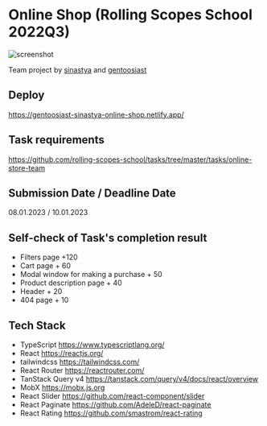# Online Shop (Rolling Scopes School 2022Q3)

![screenshot](https://user-images.githubusercontent.com/87668845/211217859-46902f0d-b85d-48c1-a045-30986e487222.png)


Team project by [sinastya](https://github.com/sinastya/) and [gentoosiast](https://github.com/gentoosiast/)


## Deploy

<https://gentoosiast-sinastya-online-shop.netlify.app/>

## Task requirements

<https://github.com/rolling-scopes-school/tasks/tree/master/tasks/online-store-team>

## Submission Date / Deadline Date

08.01.2023 / 10.01.2023

## Self-check of Task's completion result

 - Filters page +120
 - Cart page + 60
 - Modal window for making a purchase + 50
 - Product description page + 40
 - Header + 20
 - 404 page + 10

## Tech Stack

- TypeScript <https://www.typescriptlang.org/>
- React <https://reactjs.org/>
- tailwindcss <https://tailwindcss.com/>
- React Router <https://reactrouter.com/>
- TanStack Query v4 <https://tanstack.com/query/v4/docs/react/overview>
- MobX <https://mobx.js.org>
- React Slider <https://github.com/react-component/slider>
- React Paginate <https://github.com/AdeleD/react-paginate>
- React Rating <https://github.com/smastrom/react-rating>
